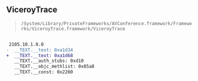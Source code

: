 ## ViceroyTrace

> `/System/Library/PrivateFrameworks/AVConference.framework/Frameworks/ViceroyTrace.framework/ViceroyTrace`

```diff

 2105.10.1.0.0
-  __TEXT.__text: 0xa1d34
+  __TEXT.__text: 0xa1d68
   __TEXT.__auth_stubs: 0xd10
   __TEXT.__objc_methlist: 0x85a8
   __TEXT.__const: 0x2260

```
